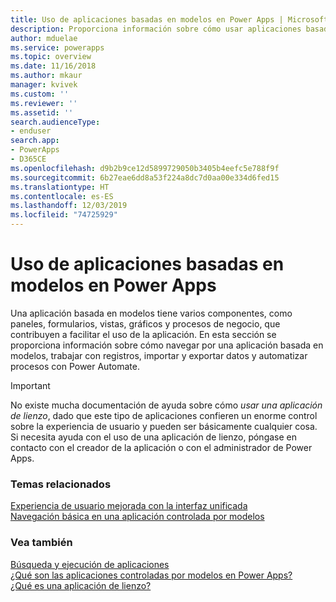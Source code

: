 ```yaml
---
title: Uso de aplicaciones basadas en modelos en Power Apps | Microsoft Docs
description: Proporciona información sobre cómo usar aplicaciones basadas en modelos en Power Apps.
author: mduelae
ms.service: powerapps
ms.topic: overview
ms.date: 11/16/2018
ms.author: mkaur
manager: kvivek
ms.custom: ''
ms.reviewer: ''
ms.assetid: ''
search.audienceType:
- enduser
search.app:
- PowerApps
- D365CE
ms.openlocfilehash: d9b2b9ce12d5899729050b3405b4eefc5e788f9f
ms.sourcegitcommit: 6b27eae6dd8a53f224a8dc7d0aa00e334d6fed15
ms.translationtype: HT
ms.contentlocale: es-ES
ms.lasthandoff: 12/03/2019
ms.locfileid: "74725929"
---
```

# <a name="use-model-driven-apps-in-power-apps"></a>Uso de aplicaciones basadas en modelos en Power Apps

Una aplicación basada en modelos tiene varios componentes, como paneles, formularios, vistas, gráficos y procesos de negocio, que contribuyen a facilitar el uso de la aplicación. En esta sección se proporciona información sobre cómo navegar por una aplicación basada en modelos, trabajar con registros, importar y exportar datos y automatizar procesos con Power Automate. 

> [!IMPORTANT]
> No existe mucha documentación de ayuda sobre cómo *usar una aplicación de lienzo*, dado que este tipo de aplicaciones confieren un enorme control sobre la experiencia de usuario y pueden ser básicamente cualquier cosa. Si necesita ayuda con el uso de una aplicación de lienzo, póngase en contacto con el creador de la aplicación o con el administrador de Power Apps.

### <a name="related-topics"></a>Temas relacionados

[Experiencia de usuario mejorada con la interfaz unificada](unified-interface.md)<br/>
[Navegación básica en una aplicación controlada por modelos](navigation.md)

### <a name="see-also"></a>Vea también

[Búsqueda y ejecución de aplicaciones](index.md)<br/>
[¿Qué son las aplicaciones controladas por modelos en Power Apps?](/powerapps/maker/model-driven-apps/model-driven-app-overview)<br/>
[¿Qué es una aplicación de lienzo?](/powerapps/maker/canvas-apps/getting-started)

